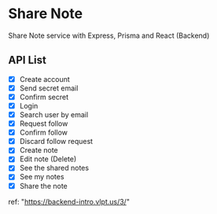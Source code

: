 # Share Note
Share Note service with Express, Prisma and React (Backend)

## API List

- [x] Create account
- [x] Send secret email
- [x] Confirm secret
- [x] Login
- [x] Search user by email
- [x] Request follow
- [x] Confirm follow
- [x] Discard follow request
- [x] Create note
- [x] Edit note (Delete)
- [x] See the shared notes
- [x] See my notes
- [x] Share the note

ref: "https://backend-intro.vlpt.us/3/"